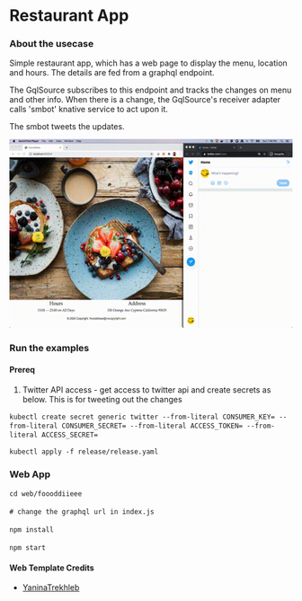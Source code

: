# Restaurant App

### About the usecase

Simple restaurant app, which has a web page to display the menu, location and hours. 
The details are fed from a graphql endpoint. 

The GqlSource subscribes to this endpoint and tracks the changes on menu and other info.
When there is a change, the GqlSource's receiver adapter calls 'smbot' knative service 
to act upon it. 

The smbot tweets the updates.

![](./../../assets/promo.gif)

### Run the examples

#### Prereq

1. Twitter API access - get access to twitter api and create secrets as below.
This is for tweeting out the changes

```
kubectl create secret generic twitter --from-literal CONSUMER_KEY= --from-literal CONSUMER_SECRET= --from-literal ACCESS_TOKEN= --from-literal ACCESS_SECRET=
``` 

```
kubectl apply -f release/release.yaml
```

### Web App

```
cd web/foooddiieee

# change the graphql url in index.js

npm install

npm start
```

#### Web Template Credits

- [YaninaTrekhleb](https://github.com/YaninaTrekhleb/restaurant-website)
